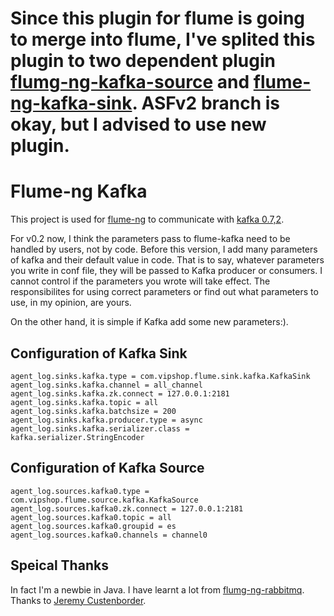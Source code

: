 Since this plugin for flume is going to merge into flume, I've splited this plugin to two dependent plugin [flumg-ng-kafka-source](https://github.com/baniuyao/flume-ng-kafka-source) and [flume-ng-kafka-sink](https://github.com/baniuyao/flume-ng-kafka-sink). ASFv2 branch is okay, but I advised to use new plugin.
===========
Flume-ng Kafka
===========

This project is used for [flume-ng](https://github.com/apache/flume) to communicate with [kafka 0.7,2](http://kafka.apache.org/07/quickstart.html).

For v0.2 now, I think the parameters pass to flume-kafka need to be handled by users, not by code. Before this version, I add many parameters of kafka and their default value in code. That is to say, whatever parameters you write in conf file, they will be passed to Kafka producer or consumers. I cannot control if the parameters you wrote will take effect. The responsibilites for using correct parameters or find out what parameters to use, in my opinion, are yours. 

On the other hand, it is simple if Kafka add some new parameters:).

Configuration of Kafka Sink
----------

    agent_log.sinks.kafka.type = com.vipshop.flume.sink.kafka.KafkaSink
    agent_log.sinks.kafka.channel = all_channel
    agent_log.sinks.kafka.zk.connect = 127.0.0.1:2181
    agent_log.sinks.kafka.topic = all
    agent_log.sinks.kafka.batchsize = 200
    agent_log.sinks.kafka.producer.type = async
    agent_log.sinks.kafka.serializer.class = kafka.serializer.StringEncoder


Configuration of Kafka Source
----------

    agent_log.sources.kafka0.type = com.vipshop.flume.source.kafka.KafkaSource
    agent_log.sources.kafka0.zk.connect = 127.0.0.1:2181
    agent_log.sources.kafka0.topic = all
    agent_log.sources.kafka0.groupid = es
    agent_log.sources.kafka0.channels = channel0

Speical Thanks
---------

In fact I'm a newbie in Java. I have learnt a lot from [flumg-ng-rabbitmq](https://github.com/jcustenborder/flume-ng-rabbitmq). Thanks to [Jeremy Custenborder](https://github.com/jcustenborder).
